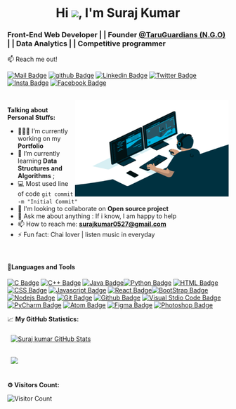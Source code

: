 <h1 align="center">Hi <img src="https://media.giphy.com/media/hvRJCLFzcasrR4ia7z/giphy.gif" width="25px">, I'm Suraj Kumar</h1>
<h3 align="left">Front-End Web Developer | |  Founder <a href="https://taruguardians.github.io/HandsforHelp/"> @TaruGuardians (N.G.O) </a>| | Data Analytics | | Competitive programmer</h3>


:mailbox: Reach me out!

[![Mail Badge](https://img.shields.io/badge/-SurajKumar-black?style=flat&labelColor=white&logo=gmail&logoColor=Marron)](mailto:surajkumar0527@gmail.com)
[![github Badge](https://img.shields.io/badge/-Skapsime-black?style=flat&labelColor=white&logo=github&logoColor=black)](https://github.com/Skapsime)
[![Linkedin Badge](https://img.shields.io/badge/-surajkumar021-black?style=flat&labelColor=navy&logo=linkedin&logoColor=white)](https://www.linkedin.com/in/surajkumar021/)
[![Twitter Badge](https://img.shields.io/badge/-@surakkapsime-black?style=flat&labelColor=blue&logo=twitter&logoColor=white)](https://twitter.com/surajkapsime) 
[![Insta Badge](https://img.shields.io/badge/-@surajkapsime021-black?style=flat&labelColor=red&logo=instagram&logoColor=white)](https://instagram.com/surajkapsime021) 
[![Facebook Badge](https://img.shields.io/badge/-SuraJkapsime-black?style=flat&labelColor=blue&logo=facebook&logoColor=white)](https://www.facebook.com/profile.php?id=100037951783888)


</br>


 <img align="right" alt="GIF" src="code.gif?raw=true" width="350" height="220" />

 **Talking about Personal Stuffs:**

- 👨🏻‍💻 I’m currently working on my **Portfolio**
- 🚀 I’m currently learning **Data Structures and Algorithms** ;
-   :computer: Most used line of code `git commit -m "Initial Commit"`
-   👬 I'm looking to collaborate on **Open source project**
- 💬 Ask me about anything : If i know, I am happy to help
- 📫 How to reach me: **surajkumar0527@gmail.com**
- ⚡ Fun fact: Chai lover | listen music in everyday


</br>

#### 💼Languages and Tools

<!-- [![Git Badge](https://img.shields.io/badge/-Git-black?style=flat&labelColor=blue&logo=Git&logoColor=white)] -->
[![C Badge](https://img.shields.io/badge/-C-738ADB?style=for-the-badge&labelColor=black&logo=C&logoColor=738ADB)](#) 
[![C++ Badge](https://img.shields.io/badge/-c++-165CAA?style=for-the-badge&labelColor=black&logo=C#&logoColor=165CAA)](#) 
[![Java Badge](https://img.shields.io/badge/-Java-5382a1?style=for-the-badge&labelColor=black&logo=Java&logoColor=5382a1)](#)[![Python Badge](https://img.shields.io/badge/-Python-14354C?style=for-the-badge&labelColor=black&logo=Python&logoColor=14354C)](#) 
[![HTML Badge](https://img.shields.io/badge/-HTML-E34F26?style=for-the-badge&labelColor=black&logo=HTML5&logoColor=E34F26)](#)
[![CSS Badge](https://img.shields.io/badge/-CSS-1572B6?style=for-the-badge&labelColor=black&logo=CSS3&logoColor=1572B6)](#)
[![Javascript Badge](https://img.shields.io/badge/-Javascript-F0DB4F?style=for-the-badge&labelColor=black&logo=javascript&logoColor=F0DB4F)](#) 
[![React Badge](https://img.shields.io/badge/-React-61DBFB?style=for-the-badge&labelColor=black&logo=react&logoColor=61DBFB)](#)[![BootStrap Badge](https://img.shields.io/badge/-BootStrap-563d7c?style=for-the-badge&labelColor=black&logo=Bootstrap&logoColor=563d7c)](#) 
[![Nodejs Badge](https://img.shields.io/badge/-Nodejs-68A063?style=for-the-badge&labelColor=black&logo=node.js&logoColor=68A063)](#) 
 [![Git Badge](https://img.shields.io/badge/-Git-F1502F?style=for-the-badge&labelColor=black&logo=Git&logoColor=F1502f)](#)
 [![Github Badge](https://img.shields.io/badge/-Github-171515?style=for-the-badge&labelColor=white&logo=Github&logoColor=171515)](#)
 [![Visual Stdio Code Badge](https://img.shields.io/badge/-Visual_Sudio_Code-0078d7?style=for-the-badge&labelColor=black&logo=visual-studio-code&logoColor=0078d7)](#)
 [![PyCharm Badge](https://img.shields.io/badge/-PyCharm-FFB900?style=for-the-badge&labelColor=black&logo=PyCharm&logoColor=FFB900)](#)
 [![Atom Badge](https://img.shields.io/badge/-Atom-59A75E?style=for-the-badge&labelColor=black&logo=Atom&logoColor=59A75E)](#)
 [![Figma Badge](https://img.shields.io/badge/-Figma-62372c?style=for-the-badge&labelColor=black&logo=Figma&logoColor=62372c)](#)
 [![Photoshop Badge](https://img.shields.io/badge/-Photoshop-8BC3FC?style=for-the-badge&labelColor=black&logo=adobe-photoshop&logoColor=8BC3FC)](#)


📈 **My GitHub Statistics:**

<a href="https://github.com/Skapsime">
  <img align="center" style="margin:0.5rem" src="https://github-readme-stats.vercel.app/api?username=Skapsime&show_icons=true&line_height=27&count_private=public&theme=gotham" alt="Suraj kumar GitHub Stats" />
</a>

<!-- <a href="https://github.com/Skapsime">
  <img align="center" style="margin:0.5rem" src="https://github-readme-stats.vercel.app/api/top-langs/?username=Skapsime&show=html,css&theme=gotham" />
</a> -->
  
</br>
</br>

<a href="https://github.com/Skapsime">
  <img align="center" style="margin:0.5rem"src="https://github-readme-stats.vercel.app/api/top-langs/?username=Skapsime&exclude_repo=KNN-Image-Classification&show_icons=true&hide_border=true&layout=compact&langs_count=8&theme=gotham"/>
  </a>

</br>
</br>

**⚙️ Visitors Count:**

![Visitor Count](https://profile-counter.glitch.me/{Skapsime}/count.svg)



